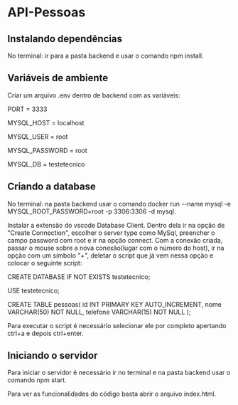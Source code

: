 # API-Pessoas

## Instalando dependências
No terminal: ir para a pasta backend e usar o comando npm install.

## Variáveis de ambiente
Criar um arquivo .env dentro de backend com as variáveis:

PORT = 3333

MYSQL_HOST = localhost

MYSQL_USER = root

MYSQL_PASSWORD = root

MYSQL_DB = testetecnico

## Criando a database
No terminal: na pasta backend usar o comando docker run --name mysql -e MYSQL_ROOT_PASSWORD=root -p 3306:3306 -d mysql. 

Instalar a extensão do vscode Database Client. Dentro dela ir na opção de "Create Connection", escolher o server type como MySql, preencher o campo password com root e ir na opção connect. Com a conexão criada, passar o mouse sobre a nova conexão(lugar com o número do host), ir na opção com um símbolo "+", deletar o script que já vem nessa opção e colocar o seguinte script:

CREATE DATABASE IF NOT EXISTS testetecnico;

USE testetecnico;

CREATE TABLE pessoas(
  id INT PRIMARY KEY AUTO_INCREMENT,
  nome VARCHAR(50) NOT NULL,
  telefone VARCHAR(15) NOT NULL 
);

Para executar o script é necessário selecionar ele por completo apertando ctrl+a e depois ctrl+enter.

## Iniciando o servidor
Para iniciar o servidor é necessário ir no terminal e na pasta backend usar o comando npm start.

Para ver as funcionalidades do código basta abrir o arquivo index.html.
